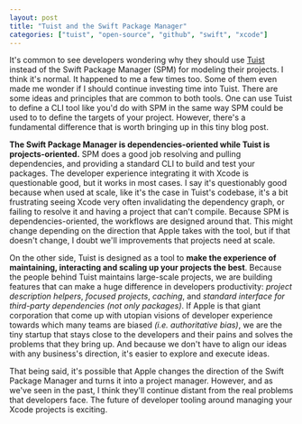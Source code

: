 ```yaml
---
layout: post
title: "Tuist and the Swift Package Manager"
categories: ["tuist", "open-source", "github", "swift", "xcode"]
---
```


It's common to see developers wondering why they should use [Tuist](https://tuist.io) instead of the Swift Package Manager (SPM) for modeling their projects.
I think it's normal. It happened to me a few times too. Some of them even made me wonder if I should continue investing time into Tuist.
There are some ideas and principles that are common to both tools.
One can use Tuist to define a CLI tool like you'd do with SPM in the same way SPM could be used to to define the targets of your project.
However, there's a fundamental difference that is worth bringing up in this tiny blog post.

**The Swift Package Manager is dependencies-oriented while Tuist is projects-oriented.** SPM does a good job resolving and pulling dependencies, and providing a standard CLI to build and test your packages. The developer experience integrating it with Xcode is questionable good, but it works in most cases. I say it's questionably good because when used at scale, like it's the case in Tuist's codebase, it's a bit frustrating seeing Xcode very often invalidating the dependency graph, or failing to resolve it and having a project that can't compile. Because SPM is dependencies-oriented, the workflows are designed around that. This might change depending on the direction that Apple takes with the tool, but if that doesn't change, I doubt we'll improvements that projects need at scale.

On the other side, Tuist is designed as a tool to **make the experience of maintaining, interacting and scaling up your projects the best**. Because the people behind Tuist maintains large-scale projects, we are building features that can make a huge difference in developers productivity: _project description helpers_, _focused projects_, _caching_, and _standard interface for third-party dependencies (not only packages)_. If Apple is that giant corporation that come up with utopian visions of developer experience towards which many teams are biased _(i.e. authoritative bias)_, we are the tiny startup that stays close to the developers and their pains and solves the problems that they bring up. And because we don't have to align our ideas with any business's direction, it's easier to explore and execute ideas.

That being said, it's possible that Apple changes the direction of the Swift Package Manager and turns it into a project manager. However, and as we've seen in the past, I think they'll continue distant from the real problems that developers face. The future of developer tooling around managing your Xcode projects is exciting.
